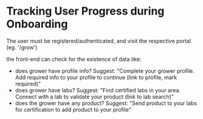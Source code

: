 # Tracking User Progress during Onboarding

The user must be registered/authenticated, and visit the respective portal (eg. '/grow')

the front-end can check for the existence of data like:
- does grower have profile info? Suggest: "Complete your grower profile. Add required info to your profile to continue (link to profile, mark required)"
- does grower have labs? Suggest: "Find certified labs in your area. Connect with a lab to validate your product (link to lab search)"
- does the grower have any product? Suggest: "Send product to your labs for certification to add product to your profile"
